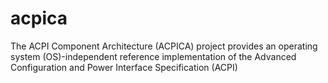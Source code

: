 # acpica
The ACPI Component Architecture (ACPICA) project provides an operating system (OS)-independent reference implementation of the Advanced Configuration and Power Interface Specification (ACPI)
